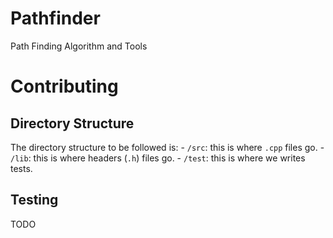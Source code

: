 # Pathfinder
Path Finding Algorithm and Tools

# Contributing
## Directory Structure
The directory structure to be followed is:
    - `/src`: this is where `.cpp` files go.
    - `/lib`: this is where headers (`.h`) files go.
    - `/test`: this is where we writes tests.

## Testing
TODO